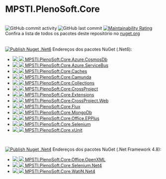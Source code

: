 # MPSTI.PlenoSoft.Core
\
![GitHub commit activity](https://img.shields.io/github/commit-activity/m/mercado-pleno/MPSTI.PlenoSoft.Core?style=plastic)
![GitHub last commit](https://img.shields.io/github/last-commit/mercado-pleno/MPSTI.PlenoSoft.Core?style=plastic)
[![Maintainability Rating](https://sonarcloud.io/api/project_badges/measure?project=Mercado-Pleno_MPSTI.PlenoSoft.Core&metric=sqale_rating)](https://sonarcloud.io/summary/new_code?id=Mercado-Pleno_MPSTI.PlenoSoft.Core)
\
Confira a lista de todos os pacotes deste repositório no [nuget.org](https://www.nuget.org/profiles/mercadopleno.com.br)
\
\
\
[![Publish Nuget .Net6](https://github.com/Mercado-Pleno/MPSTI.PlenoSoft.Core/actions/workflows/publish-nuget-net6.yml/badge.svg)](https://github.com/Mercado-Pleno/MPSTI.PlenoSoft.Core/actions/workflows/publish-nuget-net6.yml)
Endereços dos pacotes NuGet (.Net6):
- [![](https://img.shields.io/nuget/v/MPSTI.PlenoSoft.Core.Azure.CosmosDb?style=plastic) ![](https://img.shields.io/nuget/dt/MPSTI.PlenoSoft.Core.Azure.CosmosDb?style=plastic) MPSTI.PlenoSoft.Core.Azure.CosmosDb](https://www.nuget.org/packages/MPSTI.PlenoSoft.Core.Azure.CosmosDb)
- [![](https://img.shields.io/nuget/v/MPSTI.PlenoSoft.Core.Azure.ServiceBus?style=plastic) ![](https://img.shields.io/nuget/dt/MPSTI.PlenoSoft.Core.Azure.ServiceBus?style=plastic) MPSTI.PlenoSoft.Core.Azure.ServiceBus](https://www.nuget.org/packages/MPSTI.PlenoSoft.Core.Azure.ServiceBus)
- [![](https://img.shields.io/nuget/v/MPSTI.PlenoSoft.Core.Caches?style=plastic) ![](https://img.shields.io/nuget/dt/MPSTI.PlenoSoft.Core.Caches?style=plastic) MPSTI.PlenoSoft.Core.Caches](https://www.nuget.org/packages/MPSTI.PlenoSoft.Core.Caches)
- [![](https://img.shields.io/nuget/v/MPSTI.PlenoSoft.Core.Camunda?style=plastic) ![](https://img.shields.io/nuget/dt/MPSTI.PlenoSoft.Core.Camunda?style=plastic) MPSTI.PlenoSoft.Core.Camunda](https://www.nuget.org/packages/MPSTI.PlenoSoft.Core.Camunda)
- [![](https://img.shields.io/nuget/v/MPSTI.PlenoSoft.Core.Collections?style=plastic) ![](https://img.shields.io/nuget/dt/MPSTI.PlenoSoft.Core.Collections?style=plastic) MPSTI.PlenoSoft.Core.Collections](https://www.nuget.org/packages/MPSTI.PlenoSoft.Core.Collections)
- [![](https://img.shields.io/nuget/v/MPSTI.PlenoSoft.Core.CrossProject?style=plastic) ![](https://img.shields.io/nuget/dt/MPSTI.PlenoSoft.Core.CrossProject?style=plastic) MPSTI.PlenoSoft.Core.CrossProject](https://www.nuget.org/packages/MPSTI.PlenoSoft.Core.CrossProject)
- [![](https://img.shields.io/nuget/v/MPSTI.PlenoSoft.Core.Extensions?style=plastic) ![](https://img.shields.io/nuget/dt/MPSTI.PlenoSoft.Core.Extensions?style=plastic) MPSTI.PlenoSoft.Core.Extensions](https://www.nuget.org/packages/MPSTI.PlenoSoft.Core.Extensions)
- [![](https://img.shields.io/nuget/v/MPSTI.PlenoSoft.Core.CrossProject.Web?style=plastic) ![](https://img.shields.io/nuget/dt/MPSTI.PlenoSoft.Core.CrossProject.Web?style=plastic) MPSTI.PlenoSoft.Core.CrossProject.Web](https://www.nuget.org/packages/MPSTI.PlenoSoft.Core.CrossProject.Web)
- [![](https://img.shields.io/nuget/v/MPSTI.PlenoSoft.Core.Flux?style=plastic) ![](https://img.shields.io/nuget/dt/MPSTI.PlenoSoft.Core.Flux?style=plastic) MPSTI.PlenoSoft.Core.Flux](https://www.nuget.org/packages/MPSTI.PlenoSoft.Core.Flux)
- [![](https://img.shields.io/nuget/v/MPSTI.PlenoSoft.Core.MongoDb?style=plastic) ![](https://img.shields.io/nuget/dt/MPSTI.PlenoSoft.Core.MongoDb?style=plastic) MPSTI.PlenoSoft.Core.MongoDb](https://www.nuget.org/packages/MPSTI.PlenoSoft.Core.MongoDb)
- [![](https://img.shields.io/nuget/v/MPSTI.PlenoSoft.Core.Office.EPPlus?style=plastic) ![](https://img.shields.io/nuget/dt/MPSTI.PlenoSoft.Core.Office.EPPlus?style=plastic) MPSTI.PlenoSoft.Core.Office.EPPlus](https://www.nuget.org/packages/MPSTI.PlenoSoft.Core.Office.EPPlus)
- [![](https://img.shields.io/nuget/v/MPSTI.PlenoSoft.Core.Selenium?style=plastic) ![](https://img.shields.io/nuget/dt/MPSTI.PlenoSoft.Core.Selenium?style=plastic) MPSTI.PlenoSoft.Core.Selenium](https://www.nuget.org/packages/MPSTI.PlenoSoft.Core.Selenium)
- [![](https://img.shields.io/nuget/v/MPSTI.PlenoSoft.Core.xUnit?style=plastic) ![](https://img.shields.io/nuget/dt/MPSTI.PlenoSoft.Core.xUnit?style=plastic) MPSTI.PlenoSoft.Core.xUnit](https://www.nuget.org/packages/MPSTI.PlenoSoft.Core.xUnit)


<br/>

[![Publish Nuget .Net4](https://github.com/Mercado-Pleno/MPSTI.PlenoSoft.Core/actions/workflows/publish-nuget-net4.yml/badge.svg)](https://github.com/Mercado-Pleno/MPSTI.PlenoSoft.Core/actions/workflows/publish-nuget-net4.yml)
Endereços dos pacotes NuGet (.Net Framework 4.8):
- [![](https://img.shields.io/nuget/v/MPSTI.PlenoSoft.Core.Office.OpenXML?style=plastic) ![](https://img.shields.io/nuget/dt/MPSTI.PlenoSoft.Core.Office.OpenXML?style=plastic) MPSTI.PlenoSoft.Core.Office.OpenXML](https://www.nuget.org/packages/MPSTI.PlenoSoft.Core.Office.OpenXML)
- [![](https://img.shields.io/nuget/v/MPSTI.PlenoSoft.Core.Selenium.Net4?style=plastic) ![](https://img.shields.io/nuget/dt/MPSTI.PlenoSoft.Core.Selenium.Net4?style=plastic) MPSTI.PlenoSoft.Core.Selenium.Net4](https://www.nuget.org/packages/MPSTI.PlenoSoft.Core.Selenium.Net4)
- [![](https://img.shields.io/nuget/v/MPSTI.PlenoSoft.Core.WatiN.Net4?style=plastic) ![](https://img.shields.io/nuget/dt/MPSTI.PlenoSoft.Core.WatiN.Net4?style=plastic) MPSTI.PlenoSoft.Core.WatiN.Net4](https://www.nuget.org/packages/MPSTI.PlenoSoft.Core.WatiN.Net4)



